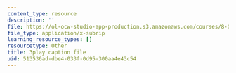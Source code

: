 ```yaml
---
content_type: resource
description: ''
file: https://ol-ocw-studio-app-production.s3.amazonaws.com/courses/8-01sc-classical-mechanics-fall-2016/513536addbe4033f0d95300aa4e43c54_89SjJv30kGU.srt
file_type: application/x-subrip
learning_resource_types: []
resourcetype: Other
title: 3play caption file
uid: 513536ad-dbe4-033f-0d95-300aa4e43c54
---
```

